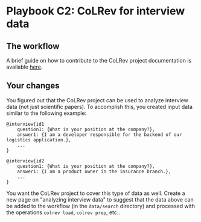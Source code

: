 # Playbook C2: CoLRev for interview data

## The workflow

A brief guide on how to contribute to the CoLRev project documentation is available [here](contribute-to-docs.md).

## Your changes

You figured out that the CoLRev project can be used to analyze interview data (not just scientific papers). To accomplish this, you created input data similar to the following example:

```
@interview{id1
    question1: {What is your position at the company?},
    answer1: {I am a developer responsible for the backend of our logistics application.},
    ...
}

@interview{id2
    question1: {What is your position at the company?},
    answer1: {I am a product owner in the insurance branch.},
    ...
}

```

You want the CoLRev project to cover this type of data as well. Create a new page on "analyzing interview data" to suggest that the data above can be added to the workflow (in the `data/search` directory) and processed with the operations `colrev load`, `colrev prep`, etc..
